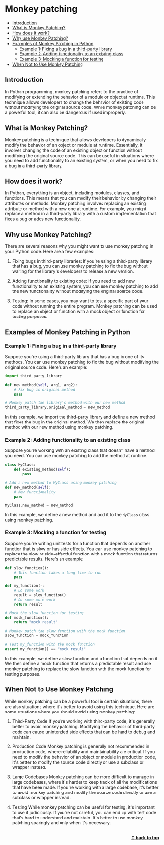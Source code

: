 # Monkey patching <!-- omit in toc -->

- [Introduction](#introduction)
- [What is Monkey Patching?](#what-is-monkey-patching)
- [How does it work?](#how-does-it-work)
- [Why use Monkey Patching?](#why-use-monkey-patching)
- [Examples of Monkey Patching in Python](#examples-of-monkey-patching-in-python)
  - [Example 1: Fixing a bug in a third-party library](#example-1-fixing-a-bug-in-a-third-party-library)
  - [Example 2: Adding functionality to an existing class](#example-2-adding-functionality-to-an-existing-class)
  - [Example 3: Mocking a function for testing](#example-3-mocking-a-function-for-testing)
- [When Not to Use Monkey Patching](#when-not-to-use-monkey-patching)

## Introduction

In Python programming, monkey patching refers to the practice of modifying or extending the behavior of a module or object at runtime. This technique allows developers to change the behavior of existing code without modifying the original source code. While monkey patching can be a powerful tool, it can also be dangerous if used improperly. 

## What is Monkey Patching?

Monkey patching is a technique that allows developers to dynamically modify the behavior of an object or module at runtime. Essentially, it involves changing the code of an existing object or function without modifying the original source code. This can be useful in situations where you need to add functionality to an existing system, or when you need to fix a bug in a third-party library.

## How does it work?

In Python, everything is an object, including modules, classes, and functions. This means that you can modify their behavior by changing their attributes or methods. Monkey patching involves replacing an existing attribute or method with a new one at runtime. For example, you might replace a method in a third-party library with a custom implementation that fixes a bug or adds new functionality.

## Why use Monkey Patching?

There are several reasons why you might want to use monkey patching in your Python code. Here are a few examples:

1. Fixing bugs in third-party libraries: If you're using a third-party library that has a bug, you can use monkey patching to fix the bug without waiting for the library's developers to release a new version.

2. Adding functionality to existing code: If you need to add new functionality to an existing system, you can use monkey patching to add the new functionality without modifying the original source code.

3. Testing: In some cases, you may want to test a specific part of your code without running the entire program. Monkey patching can be used to replace an object or function with a mock object or function for testing purposes.

## Examples of Monkey Patching in Python

### Example 1: Fixing a bug in a third-party library

Suppose you're using a third-party library that has a bug in one of its methods. You can use monkey patching to fix the bug without modifying the original source code. Here's an example:

```python
import third_party_library

def new_method(self, arg1, arg2):
    # Fix bug in original method
    pass

# Monkey patch the library's method with our new method
third_party_library.original_method = new_method
```

In this example, we import the third-party library and define a new method that fixes the bug in the original method. We then replace the original method with our new method using monkey patching.

### Example 2: Adding functionality to an existing class

Suppose you're working with an existing class that doesn't have a method you need. You can use monkey patching to add the method at runtime.

```python
class MyClass:
    def existing_method(self):
        pass

# Add a new method to MyClass using monkey patching
def new_method(self):
    # New functionality
    pass

MyClass.new_method = new_method
```

In this example, we define a new method and add it to the `MyClass` class using monkey patching.

### Example 3: Mocking a function for testing

Suppose you're writing unit tests for a function that depends on another function that is slow or has side effects. You can use monkey patching to replace the slow or side-effectful function with a mock function that returns predictable results. Here's an example:

```python
def slow_function():
    # This function takes a long time to run
    pass

def my_function():
    # Do some work
    result = slow_function()
    # Do some more work
    return result

# Mock the slow function for testing
def mock_function():
    return "mock result"

# Monkey patch the slow function with the mock function
slow_function = mock_function

# Test my_function with the mock function
assert my_function() == "mock result"
```

In this example, we define a slow function and a function that depends on it. We then define a mock function that returns a predictable result and use monkey patching to replace the slow function with the mock function for testing purposes.

## When Not to Use Monkey Patching

While monkey patching can be a powerful tool in certain situations, there are also situations where it's better to avoid using this technique. Here are some situations where you should avoid using monkey patching:

1. Third-Party Code
If you're working with third-party code, it's generally better to avoid monkey patching. Modifying the behavior of third-party code can cause unintended side effects that can be hard to debug and maintain.

2. Production Code
Monkey patching is generally not recommended in production code, where reliability and maintainability are critical. If you need to modify the behavior of an object or module in production code, it's better to modify the source code directly or use a subclass or wrapper instead.

3. Large Codebases
Monkey patching can be more difficult to manage in large codebases, where it's harder to keep track of all the modifications that have been made. If you're working with a large codebase, it's better to avoid monkey patching and modify the source code directly or use a subclass or wrapper instead.

4. Testing
While monkey patching can be useful for testing, it's important to use it judiciously. If you're not careful, you can end up with test code that's hard to understand and maintain. It's better to use monkey patching sparingly and only when it's necessary.



<br/>
<div align="right">
    <b><a href="#top">↥ back to top</a></b>
</div>
<br/>
